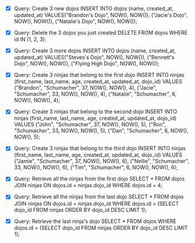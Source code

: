 - [X] Query: Create 3 new dojos
INSERT INTO dojos (name, created_at, updated_at)
VALUES("Brandon's Dojo", NOW(), NOW()), ("Jacie's Dojo", NOW(), NOW()), ("Natalie's Dojo", NOW(), NOW());

- [X] Query: Delete the 3 dojos you just created
DELETE FROM dojos WHERE id IN (1, 2, 3);

- [X] Query: Create 3 more dojos
INSERT INTO dojos (name, created_at, updated_at)
VALUES("Steves's Dojo", NOW(), NOW()), ("Bennett's Dojo", NOW(), NOW()), ("Flying High Dojo", NOW(), NOW());

- [X] Query: Create 3 ninjas that belong to the first dojo
INSERT INTO ninjas (first_name, last_name, age, created_at, updated_at, dojo_id)
VALUES ("Brandon", "Schumacher", 37,  NOW(), NOW(), 4), ("Jacie", "Schumacher", 33,  NOW(), NOW(), 4), ("Natalie", "Schumacher", 6,  NOW(), NOW(), 4);

- [X] Query: Create 3 ninjas that belong to the second dojo
INSERT INTO ninjas (first_name, last_name, age, created_at, updated_at, dojo_id)
VALUES ("John", "Schumacher", 37,  NOW(), NOW(), 5), ("Ron", "Schumacher", 33,  NOW(), NOW(), 5), ("Dan", "Schumacher", 6,  NOW(), NOW(), 5);

- [X] Query: Create 3 ninjas that belong to the third dojo
INSERT INTO ninjas (first_name, last_name, age, created_at, updated_at, dojo_id)
VALUES ("Jamie", "Schumacher", 37,  NOW(), NOW(), 6), ("Nellie", "Schumacher", 33,  NOW(), NOW(), 6), ("Tim", "Schumacher", 6,  NOW(), NOW(), 6);

- [X] Query: Retrieve all the ninjas from the first dojo
SELECT * FROM dojos
JOIN ninjas ON dojos.id = ninjas.dojo_id
WHERE dojos.id = 4;

- [X] Query: Retrieve all the ninjas from the last dojo
SELECT * FROM dojos
JOIN ninjas ON dojos.id = ninjas.dojo_id
WHERE dojos.id = (SELECT dojo_id FROM ninjas ORDER BY dojo_id DESC LIMIT 1);

- [X] Query: Retrieve the last ninja's dojo
SELECT * FROM dojos
WHERE dojos.id = (SELECT dojo_id FROM ninjas ORDER BY dojo_id DESC LIMIT 1);



